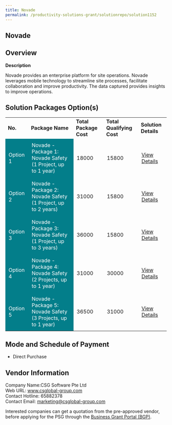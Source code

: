 ```yaml
---
title: Novade
permalink: /productivity-solutions-grant/solutionrepo/solution1152
---
```


## Novade

## Overview

**Description**

Novade provides an enterprise platform for site operations. Novade leverages mobile technology to streamline site processes, facilitate collaboration and improve productivity. The data captured provides insights to improve operations.

## Solution Packages Option(s)

<table>
<tr>
<td><b>No.</b></td>
<td><b>Package Name</b></td>
<td><b>Total Package Cost</b></td>
<td><b>Total Qualifying Cost</b></td>
<td><b>Solution Details</b></td>
</tr>
<tr>
<td style='padding: 10px; background-color: #037E8A; color: #FFFFFF;'>Option 1</td>
<td style='padding: 10px; background-color: #037E8A; color: #FFFFFF;'>Novade - Package 1: Novade Safety (1 Project, up to 1 year)</td>
<td style='padding: 10px;'>18000</td>
<td style='padding: 10px;'>15800</td>
<td style='padding: 10px;'><a href='https://www.gobusiness.gov.sg/images/psg/Desensitised_CSG_Software_20200234_Annex_3_Part_1.pdf' target='_blank'>View Details</a></td>
</tr>
<tr>
<td style='padding: 10px; background-color: #037E8A; color: #FFFFFF;'>Option 2</td>
<td style='padding: 10px; background-color: #037E8A; color: #FFFFFF;'>Novade - Package 2: Novade Safety (1 Project, up to 2 years)</td>
<td style='padding: 10px;'>31000</td>
<td style='padding: 10px;'>15800</td>
<td style='padding: 10px;'><a href='https://www.gobusiness.gov.sg/images/psg/Desensitised_CSG_Software_20200234_Annex_3_Part_2.pdf' target='_blank'>View Details</a></td>
</tr>
<tr>
<td style='padding: 10px; background-color: #037E8A; color: #FFFFFF;'>Option 3</td>
<td style='padding: 10px; background-color: #037E8A; color: #FFFFFF;'>Novade - Package 3: Novade Safety (1 Project, up to 3 years)</td>
<td style='padding: 10px;'>36000</td>
<td style='padding: 10px;'>15800</td>
<td style='padding: 10px;'><a href='https://www.gobusiness.gov.sg/images/psg/Desensitised_CSG_Software_20200234_Annex_3_Part_3.pdf' target='_blank'>View Details</a></td>
</tr>
<tr>
<td style='padding: 10px; background-color: #037E8A; color: #FFFFFF;'>Option 4</td>
<td style='padding: 10px; background-color: #037E8A; color: #FFFFFF;'>Novade - Package 4: Novade Safety (2 Projects, up to 1 year)</td>
<td style='padding: 10px;'>31000</td>
<td style='padding: 10px;'>30000</td>
<td style='padding: 10px;'><a href='https://www.gobusiness.gov.sg/images/psg/Desensitised_CSG_Software_20200234_Annex_3_Part_4.pdf' target='_blank'>View Details</a></td>
</tr>
<tr>
<td style='padding: 10px; background-color: #037E8A; color: #FFFFFF;'>Option 5</td>
<td style='padding: 10px; background-color: #037E8A; color: #FFFFFF;'>Novade - Package 5: Novade Safety (3 Projects, up to 1 year)</td>
<td style='padding: 10px;'>36500</td>
<td style='padding: 10px;'>31000</td>
<td style='padding: 10px;'><a href='https://www.gobusiness.gov.sg/images/psg/Desensitised_CSG_Software_20200234_Annex_3_Part_5.pdf' target='_blank'>View Details</a></td>
</tr>
</table>

## Mode and Schedule of Payment

 - Direct Purchase

## Vendor Information

 Company Name:CSG Software Pte Ltd <br>Web URL: www.csglobal-group.com <br>Contact Hotline: 65882378 <br>Contact Email: marketing@csglobal-group.com <br>

Interested companies can get a quotation from the pre-approved vendor, before applying for the PSG through the <a href='https://www.businessgrants.gov.sg/' target='_blank' rel='noopener'>Business Grant Portal (BGP)</a>.

<script src="/jquery/resize-tables.js"></script>
